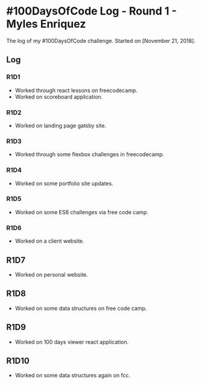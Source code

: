 # #100DaysOfCode Log - Round 1 - Myles Enriquez

The log of my #100DaysOfCode challenge. Started on [November 21, 2018].

## Log

### R1D1
- Worked through react lessons on freecodecamp.
- Worked on scoreboard application.

### R1D2
- Worked on landing page gatsby site.

### R1D3
- Worked through some flexbox challenges in freecodecamp.

### R1D4
- Worked on some portfolio site updates.

### R1D5
- Worked on some ES6 challenges via free code camp.

### R1D6
- Worked on a client website.

## R1D7
- Worked on personal website.

## R1D8
- Worked on some data structures on free code camp.

## R1D9
- Worked on 100 days viewer react application.

## R1D10
- Worked on some data structures again on fcc.
